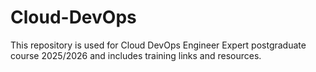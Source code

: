 # Cloud-DevOps
This repository is used for Cloud DevOps Engineer Expert postgraduate course 2025/2026 and includes training links and resources.

